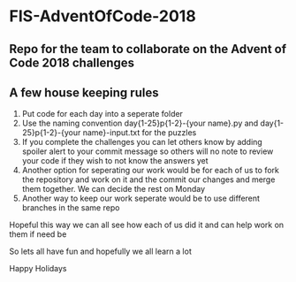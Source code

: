 
# FIS-AdventOfCode-2018

## Repo for the team to collaborate on the Advent of Code 2018 challenges

## A few house keeping rules
1. Put code for each day into a seperate folder
2. Use the naming convention day{1-25}p{1-2}-{your name}.py and day{1-25}p{1-2}-{your name}-input.txt for the puzzles
3. If you complete the challenges you can let others know by adding spoiler alert to your commit message so others will no note to review your code if they wish to not know the answers yet
4. Another option for seperating our work would be for each of us to fork the repository and work on it and the commit our changes and merge them together. We can decide the rest on Monday
5. Another way to keep our work seperate would be to use different branches in the same repo

Hopeful this way we can all see how each of us did it and can help work on them if need be

So lets all have fun and hopefully we all learn a lot

Happy Holidays